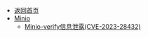 - [返回首页](/)
- [Minio](Minio/)
  - [Minio-verify信息泄露(CVE-2023-28432)](Minio/Minio-verify信息泄露(CVE-2023-28432).md)
